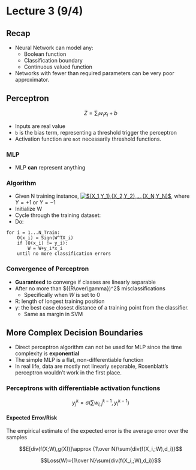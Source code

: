 # Lecture 3 (9/4)

## Recap

- Neural Network can model any:
  - Boolean function
  - Classification boundary
  - Continuous valued function
- Networks with fewer than required parameters can be very poor approximator.

## Perceptron

$$Z=\sum_iw_ix_i+b$$

- Inputs are real value
- `b` is the bias term, representing a threshold trigger the perceptron
- Activation function are `not` necessarily threshold functions.

### MLP

- MLP **can** represent anything

### Algorithm

- Given N training instance, <a href="https://www.codecogs.com/eqnedit.php?latex=$(X_1,Y_1),(X_2,Y_2),...,(X_N,Y_N)$" target="_blank"><img src="https://latex.codecogs.com/gif.latex?$(X_1,Y_1),(X_2,Y_2),...,(X_N,Y_N)$" title="$(X_1,Y_1),(X_2,Y_2),...,(X_N,Y_N)$" /></a>, where $Y = +1$ or $Y=-1$
- Initialize W
- Cycle through the training dataset:
- Do:

```
for i = 1...N_Train:
    O(x_i) = Sign(W^TX_i)
    if (O(x_i) != y_i):
        W = W+y_i*x_i
    until no more classification errors
```

### Convergence of Perceptron

- **Guaranteed** to converge if classes are linearly separable
- After no more than $({R\over\gamma})^2$ misclassifications
  - Specifically when $W$ is set to 0
- R: length of longest training position
- $\gamma$: the best case closest distance of a training point from the classifier.
  - Same as margin in SVM

## More Complex Decision Boundaries

- Direct perceptron algorithm can not be used for MLP since the time complexity is **exponential**
- The simple MLP is a flat, non-differentiable function
- In real life, data are mostly not linearly separable, Rosenblatt’s perceptron wouldn’t work in the first place.

### Perceptrons with differentiable activation functions

$$y^k_j=\sigma(\sum{w_{i,j}^{k-1},y_i^{k-1}})$$

#### Expected Error/Risk

The empirical estimate of the expected error is the average error over the samples

$$E[div(f(X;W),g(X))]\approx {1\over N}\sum{div(f(X_i,;W),d_i)}$$

$$Loss(W)={1\over N}\sum{div(f(X_i,;W),d_i)}$$





